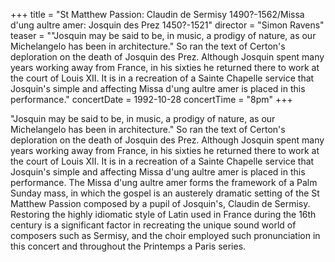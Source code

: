 +++
title = "St Matthew Passion: Claudin de Sermisy 1490?-1562/Missa d'ung aultre amer: Josquin des Prez 1450?-1521"
director = "Simon Ravens"
teaser = "\"Josquin may be said to be, in music, a prodigy of nature, as our Michelangelo has been in architecture.\" So ran the text of Certon's deploration on the death of Josquin des Prez. Although Josquin spent many years working away from France, in his sixties he returned there to work at the court of Louis XII. It is in a recreation of a Sainte Chapelle service that Josquin's simple and affecting Missa d'ung aultre amer is placed in this performance."
concertDate = 1992-10-28
concertTime = "8pm"
+++

"Josquin may be said to be, in music, a prodigy of nature, as our Michelangelo has been in architecture." So ran the text of Certon's deploration on the death of Josquin des Prez. Although Josquin spent many years working away from France, in his sixties he returned there to work at the court of Louis XII. It is in a recreation of a Sainte Chapelle service that Josquin's simple and affecting Missa d'ung aultre amer is placed in this performance. The Missa d'ung aultre amer forms the framework of a Palm Sunday mass, in which the gospel is an austerely dramatic setting of the St Matthew Passion composed by a pupil of Josquin's, Claudin de Sermisy. Restoring the highly idiomatic style of Latin used in France during the 16th century is a significant factor in recreating the unique sound world of composers such as Sermisy, and the choir employed such pronunciation in this concert and throughout the Printemps a Paris series.
